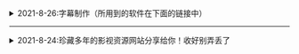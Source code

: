 <details>
  <summary>2021-8-26:字幕制作（所用到的软件在下面的链接中）</summary>
下载后将后缀修改为zip|如果不会使用请到西瓜搜索 ### 云边科技工作室 
| 网站名称  | 网站地址  |
| ------------ | ------------ |
|  字幕提取 |  https://www.aliyundrive.com/s/5cuMWBL8RpX |
</details>

- - -

<details>
  <summary>2021-8-24:珍藏多年的影视资源网站分享给你！收好别弄丢了</summary>

| 网站名称  | 网站地址  |
| ------------ | ------------ |
|  电影天堂 |  https://www.dy2018.com/ |
|  电影先生 |http://dyxs14.com/   |
|  555电影 |https://www.555dy6.com/   |
| MK影视|https://www.mkvdo.com/|
|  KK看剧 |http://www.kkkanju.com/   |
|  奈飞星影视 |https://nfxhd.com/   |
| CK电影部落 |https://www.ck180.net/   |
</details>
